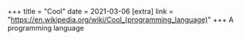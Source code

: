 +++
title = "Cool"
date = 2021-03-06
[extra]
link = "https://en.wikipedia.org/wiki/Cool_(programming_language)"
+++
A programming language

